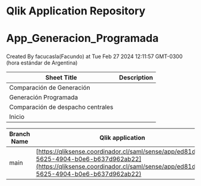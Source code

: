 # Qlik Application Repository 
# App_Generacion_Programada
### 
Created By facucasla(Facundo) at Tue Feb 27 2024 12:11:57 GMT-0300 (hora estándar de Argentina)




Sheet Title | Description
------------ | -------------
Comparación de Generación|
Generación Programada|
Comparación de despacho centrales|
Inicio|



Branch Name|Qlik application
---|---
main|[https://qliksense.coordinador.cl/saml/sense/app/ed81d1fc-5625-4904-b0e6-b637d962ab22](https://qliksense.coordinador.cl/saml/sense/app/ed81d1fc-5625-4904-b0e6-b637d962ab22)